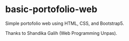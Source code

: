# basic-portofolio-web
Simple portofolio web using HTML, CSS, and Bootstrap5.

Thanks to Shandika Galih (Web Programming Unpas).
